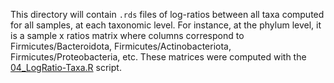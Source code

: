 This directory will contain `.rds` files of log-ratios between all taxa computed for all samples, at each taxonomic level. For instance, at the phylum level, it is a sample x ratios matrix where columns correspond to Firmicutes/Bacteroidota, Firmicutes/Actinobacteriota, Firmicutes/Proteobacteria, etc.
These matrices were computed with the [04_LogRatio-Taxa.R](../../../../scripts/analysis-combined/04_LogRatio-Taxa.R) script.